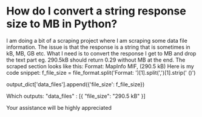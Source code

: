 
# How do I convert a string response size to MB in Python?

I am doing a bit of a scraping project where I am scraping some data file information. The issue is that the response is a string that is sometimes in kB, MB, GB etc. What I need is to convert the response I get to MB and drop the text part eg. 290.5kB should return 0.29 without MB at the end.
The scraped section looks like this:
Format: MapInfo MIF, (290.5 kB)
Here is my code snippet:
f_file_size = file_format.split('Format: ')[1].split(',')[1].strip(' ()')


output_dict['data_files'].append({'file_size': f_file_size})

Which outputs:
"data_files" : [{
    "file_size": "290.5 kB"
}]

Your assistance will be highly appreciated

        